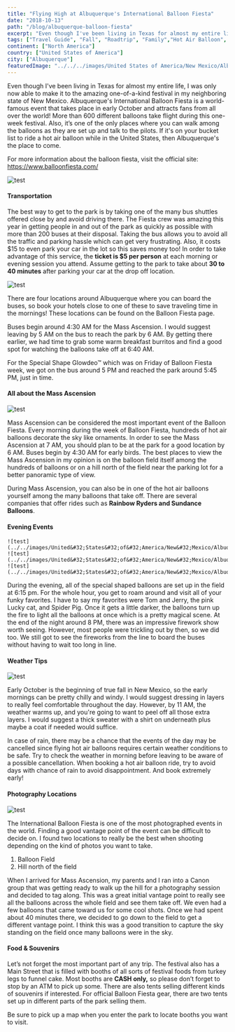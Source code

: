 ```yaml
---
title: "Flying High at Albuquerque's International Balloon Fiesta"
date: "2018-10-13"
path: "/blog/albuquerque-balloon-fiesta"
excerpt: "Even though I've been living in Texas for almost my entire life, I was only now able to make it to the amazing one-of-a-kind festival in my neighboring state of New Mexico. Albuquerque's International Balloon Fiesta is a world..."
tags: ["Travel Guide", "Fall", "Roadtrip", "Family","Hot Air Balloon", "Bucket List"]
continent: ["North America"]
country: ["United States of America"]
city: ["Albuquerque"]
featuredImage: "../../../images/United States of America/New Mexico/Albuquerque/3.jpg"
---
```


Even though I've been living in Texas for almost my entire life, I was only now able to make it to the amazing one-of-a-kind festival in my neighboring state of New Mexico. Albuquerque's International Balloon Fiesta is a world-famous event that takes place in early October and attracts fans from all over the world! More than 600 different balloons take flight during this one-week festival. Also, it’s one of the only places where you can walk among the balloons as they are set up and talk to the pilots. If it's on your bucket list to ride a hot air balloon while in the United States, then Albuquerque's the place to come. 

For more information about the balloon fiesta, visit the official site: https://www.balloonfiesta.com/

![test](../../images/United&#32;States&#32;of&#32;America/New&#32;Mexico/Albuquerque/13.jpg)

#### **Transportation** 

The best way to get to the park is by taking one of the many bus shuttles offered close by and avoid driving there. The Fiesta crew was amazing this year in getting people in and out of the park as quickly as possible with more than 200 buses at their disposal. Taking the bus allows you to avoid all the traffic and parking hassle which can get very frustrating. Also, it costs $15 to even park your car in the lot so this saves money too! In order to take advantage of this service, the **ticket is $5 per person** at each morning or evening session you attend. Assume getting to the park to take about **30 to 40 minutes** after parking your car at the drop off location. 

![test](../../images/United&#32;States&#32;of&#32;America/New&#32;Mexico/Albuquerque/6.jpg)

There are four locations around Albuquerque where you can board the buses, so book your hotels close to one of these to save traveling time in the mornings! These locations can be found on the Balloon Fiesta page. 

Buses begin around 4:30 AM for the Mass Ascension. I would suggest leaving by 5 AM on the bus to reach the park by 6 AM. By getting there earlier, we had time to grab some warm breakfast burritos and find a good spot for watching the balloons take off at 6:40 AM.

For the Special Shape Glowdeo™ which was on Friday of Balloon Fiesta week, we got on the bus around 5 PM and reached the park around 5:45 PM, just in time. 


#### **All about the Mass Ascension**

![test](../../images/United&#32;States&#32;of&#32;America/New&#32;Mexico/Albuquerque/8.jpg)

Mass Ascension can be considered the most important event of the Balloon Fiesta. Every morning during the week of Balloon Fiesta, hundreds of hot air balloons decorate the sky like ornaments. In order to see the Mass Ascension at 7 AM, you should plan to be at the park for a good location by 6 AM. Buses begin by 4:30 AM for early birds. The best places to view the Mass Ascension in my opinion is on the balloon field itself among the hundreds of balloons or on a hill north of the field near the parking lot for a better panoramic type of view. 

During Mass Ascension, you can also be in one of the hot air balloons yourself among the many balloons that take off. There are several companies that offer rides such as **Rainbow Ryders and Sundance Balloons**. 

#### **Evening Events** 

```grid|1|
![test](../../images/United&#32;States&#32;of&#32;America/New&#32;Mexico/Albuquerque/1.jpg)
![test](../../images/United&#32;States&#32;of&#32;America/New&#32;Mexico/Albuquerque/2.jpg)
![test](../../images/United&#32;States&#32;of&#32;America/New&#32;Mexico/Albuquerque/4.jpg)
```
During the evening, all of the special shaped balloons are set up in the field at 6:15 pm. For the whole hour, you get to roam around and visit all of your funky favorites. I have to say my favorites were Tom and Jerry, the pink Lucky cat, and Spider Pig. Once it gets a little darker, the balloons turn up the fire to light all the balloons at once which is a pretty magical scene. 
At the end of the night around 8 PM, there was an impressive firework show worth seeing. However, most people were trickling out by then, so we did too. We still got to see the fireworks from the line to board the buses without having to wait too long in line. 

#### **Weather Tips**

![test](../../images/United&#32;States&#32;of&#32;America/New&#32;Mexico/Albuquerque/14.jpg)

Early October is the beginning of true fall in New Mexico, so the early mornings can be pretty chilly and windy. I would suggest dressing in layers to really feel comfortable throughout the day. However, by 11 AM, the weather warms up, and you're going to want to peel off all those extra layers. I would suggest a thick sweater with a shirt on underneath plus maybe a coat if needed would suffice.  

In case of rain, there may be a chance that the events of the day may be cancelled since flying hot air balloons requires certain weather conditions to be safe. Try to check the weather in morning before leaving to be aware of a possible cancellation. When booking a hot air balloon ride, try to avoid days with chance of rain to avoid disappointment. And book extremely early! 

#### **Photography Locations** 

![test](../../images/United&#32;States&#32;of&#32;America/New&#32;Mexico/Albuquerque/12.jpg)

The International Balloon Fiesta is one of the most photographed events in the world. Finding a good vantage point of the event can be difficult to decide on. I found two locations to really be the best when shooting depending on the kind of photos you want to take. 

1)	Balloon Field 
2)	Hill north of the field

When I arrived for Mass Ascension, my parents and I ran into a Canon group that was getting ready to walk up the hill for a photography session and decided to tag along. This was a great initial vantage point to really see all the balloons across the whole field and see them take off. We even had a few balloons that came toward us for some cool shots. 
Once we had spent about 40 minutes there, we decided to go down to the field to get a different vantage point. I think this was a good transition to capture the sky standing on the field once many balloons were in the sky. 

#### **Food & Souvenirs**

Let’s not forget the most important part of any trip. The festival also has a Main Street that is filled with booths of all sorts of festival foods from turkey legs to funnel cake. Most booths are **CASH only,** so please don’t forget to stop by an ATM to pick up some. 
There are also tents selling different kinds of souvenirs if interested. For official Balloon Fiesta gear, there are two tents set up in different parts of the park selling them. 

Be sure to pick up a map when you enter the park to locate booths you want to visit. 
